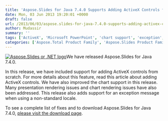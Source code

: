 ```yaml
---
title: 'Aspose.Slides for Java 7.4.0 Supports Adding ActiveX Controls from Scratch'
date: Mon, 03 Jun 2013 19:20:01 +0000
draft: false
url: /2013/06/03/aspose.slides-for-java-7.4.0-supports-adding-activex-controls-from-scratch/
author: Mudassir
summary: ''
tags: ['ActiveX', 'Microsoft PowerPoint', 'chart support', 'exception', 'java', 'product release']
categories: ['Aspose.Total Product Family', 'Aspose.Slides Product Family']
---
```


[](https://blog.aspose.com/wp-content/uploads/sites/2/2013/05/asposeSLides0.png)[![][1]](https://blog.aspose.com/wp-content/uploads/sites/2/2013/08/aspose-Slides-for-net_100.png)We have released Aspose.Slides for Java 7.4.0.

In this release, we have included support for adding ActiveX controls from scratch. For more details about this feature, read this article about adding ActiveX controls. We have also improved the chart support in this release. Many presentation rendering issues and chart rendering issues have also been addressed. This release also adds support for an exception message when using a non-standard locale.

To see a complete list of fixes and to download Aspose.Slides for Java 7.4.0, [please visit the download page][2].




[1]: https://blog.aspose.com/wp-content/uploads/sites/2/2013/08/aspose-Slides-for-net_100.png "Aspose.Slides or .NET logo"
[2]: https://blog.aspose.com/




